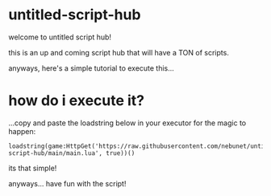 # untitled-script-hub

welcome to untitled script hub!

this is an up and coming script hub that will have a TON of scripts.

anyways, here's a simple tutorial to execute this...

# how do i execute it?

...copy and paste the loadstring below in your executor for the magic to happen:

```
loadstring(game:HttpGet('https://raw.githubusercontent.com/nebunet/untitled-script-hub/main/main.lua', true))()
```

its that simple!

anyways... have fun with the script!
